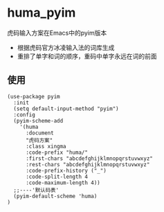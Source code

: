 # huma_pyim
虎码输入方案在Emacs中的pyim版本
- 根据虎码官方冰凌输入法的词库生成
- 重排了单字和词的顺序，重码中单字永远在词的前面

## 使用
``` 
(use-package pyim
  :init
  (setq default-input-method "pyim")
  :config
  (pyim-scheme-add
    '(huma
      :document
      "虎码方案"
      :class xingma
      :code-prefix "huma/"
      :first-chars "abcdefghijklmnopqrstuvwxyz"
      :rest-chars "abcdefghijklmnopqrstuvwxyz"
      :code-prefix-history ("_")
      :code-split-length 4
      :code-maximum-length 4))
  ;;----'默认码表'
  (pyim-default-scheme 'huma)
)
```
